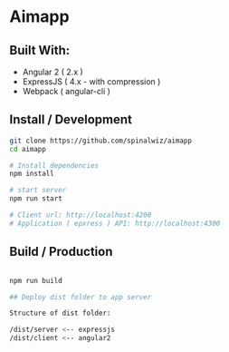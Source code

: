 # Aimapp

## Built With:

- Angular 2 ( 2.x )
- ExpressJS ( 4.x - with compression )
- Webpack ( angular-cli )

## Install / Development

```bash
git clone https://github.com/spinalwiz/aimapp
cd aimapp

# Install dependencies
npm install

# start server
npm run start

# Client url: http://localhost:4200
# Application ( epxress ) API: http://localhost:4300
```

## Build / Production

```bash

npm run build

## Deploy dist folder to app server

Structure of dist folder:

/dist/server <-- expressjs
/dist/client <-- angular2

```
